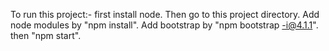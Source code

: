 To run this project:-
  first install node. Then go to this project directory. Add node modules by "npm install". Add bootstrap by "npm bootstrap -i@4.1.1".
  then "npm start".
